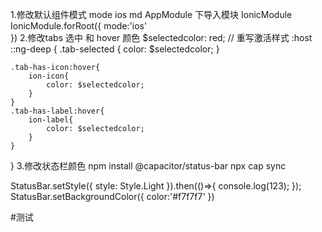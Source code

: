 1.修改默认组件模式 mode ios md 
AppModule 下导入模块  IonicModule
IonicModule.forRoot({
    mode:'ios'    
})
2.修改tabs 选中 和 hover 颜色
$selectedcolor: red;
// 重写激活样式
:host ::ng-deep {
    .tab-selected {
        color: $selectedcolor;
    }

    .tab-has-icon:hover{
        ion-icon{
            color: $selectedcolor;
        }
    }
    .tab-has-label:hover{
        ion-label{
            color: $selectedcolor;
        }
    }
}
3.修改状态栏颜色
npm install @capacitor/status-bar
npx cap sync

StatusBar.setStyle({ style: Style.Light }).then(()=>{
      console.log(123);
});
StatusBar.setBackgroundColor({
      color:'#f7f7f7'
})

#测试